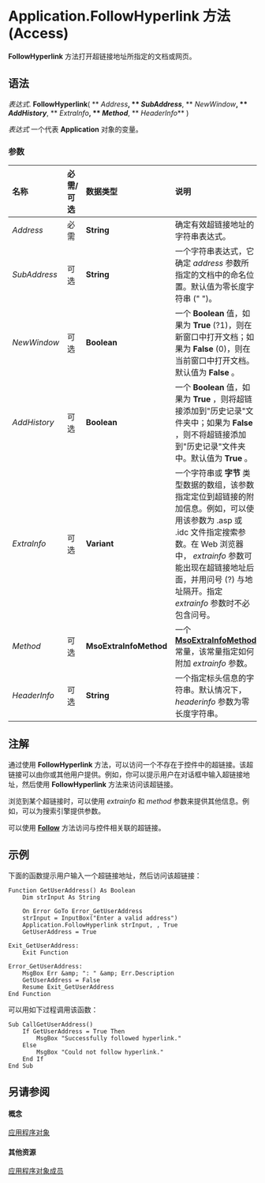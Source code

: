 
# Application.FollowHyperlink 方法 (Access)

 **FollowHyperlink** 方法打开超链接地址所指定的文档或网页。


## 语法

 _表达式_. **FollowHyperlink**( ** _Address_**, ** _SubAddress_**, ** _NewWindow_**, ** _AddHistory_**, ** _ExtraInfo_**, ** _Method_**, ** _HeaderInfo_** )

 _表达式_ 一个代表 **Application** 对象的变量。


### 参数



|**名称**|**必需/可选**|**数据类型**|**说明**|
|:-----|:-----|:-----|:-----|
| _Address_|必需|**String**|确定有效超链接地址的字符串表达式。|
| _SubAddress_|可选|**String**|一个字符串表达式，它确定  _address_ 参数所指定的文档中的命名位置。默认值为零长度字符串 (" ")。|
| _NewWindow_|可选|**Boolean**|一个  **Boolean** 值，如果为 **True** (?1)，则在新窗口中打开文档；如果为 **False** (0)，则在当前窗口中打开文档。默认值为 **False** 。|
| _AddHistory_|可选|**Boolean**|一个  **Boolean** 值，如果为 **True** ，则将超链接添加到"历史记录"文件夹中；如果为 **False** ，则不将超链接添加到"历史记录"文件夹中。默认值为 **True** 。|
| _ExtraInfo_|可选|**Variant**|一个字符串或 **字节** 类型数据的数组，该参数指定定位到超链接的附加信息。例如，可以使用该参数为 .asp 或 .idc 文件指定搜索参数。在 Web 浏览器中， _extrainfo_ 参数可能出现在超链接地址后面，并用问号 (?) 与地址隔开。指定 _extrainfo_ 参数时不必包含问号。|
| _Method_|可选|**MsoExtraInfoMethod**|一个  **[MsoExtraInfoMethod](http://msdn.microsoft.com/library/eb8edb9c-2a9a-62b5-f592-e40a2325a555%28Office.15%29.aspx)** 常量，该常量指定如何附加 _extrainfo_ 参数。|
| _HeaderInfo_|可选|**String**|一个指定标头信息的字符串。默认情况下， _headerinfo_ 参数为零长度字符串。|

## 注解

通过使用  **FollowHyperlink** 方法，可以访问一个不存在于控件中的超链接。该超链接可以由你或其他用户提供。例如，你可以提示用户在对话框中输入超链接地址，然后使用 **FollowHyperlink** 方法来访问该超链接。

浏览到某个超链接时，可以使用  _extrainfo_ 和 _method_ 参数来提供其他信息。例如，可以为搜索引擎提供参数。

可以使用  **[Follow](842f546c-b629-fd47-e8d0-d73d3ee7f3cd.md)** 方法访问与控件相关联的超链接。


## 示例

下面的函数提示用户输入一个超链接地址，然后访问该超链接：


```
Function GetUserAddress() As Boolean 
    Dim strInput As String 
 
    On Error GoTo Error_GetUserAddress 
    strInput = InputBox("Enter a valid address") 
    Application.FollowHyperlink strInput, , True 
    GetUserAddress = True 
 
Exit_GetUserAddress: 
    Exit Function 
 
Error_GetUserAddress: 
    MsgBox Err &amp; ": " &amp; Err.Description 
    GetUserAddress = False 
    Resume Exit_GetUserAddress 
End Function
```

可以用如下过程调用该函数：




```
Sub CallGetUserAddress() 
    If GetUserAddress = True Then 
        MsgBox "Successfully followed hyperlink." 
    Else 
        MsgBox "Could not follow hyperlink." 
    End If 
End Sub
```


## 另请参阅


#### 概念


[应用程序对象](aefb0713-97e6-e2c7-e530-8fd2e1316a55.md)
#### 其他资源


[应用程序对象成员](3ab5276c-d52a-72a9-244c-ec92ead48811.md)